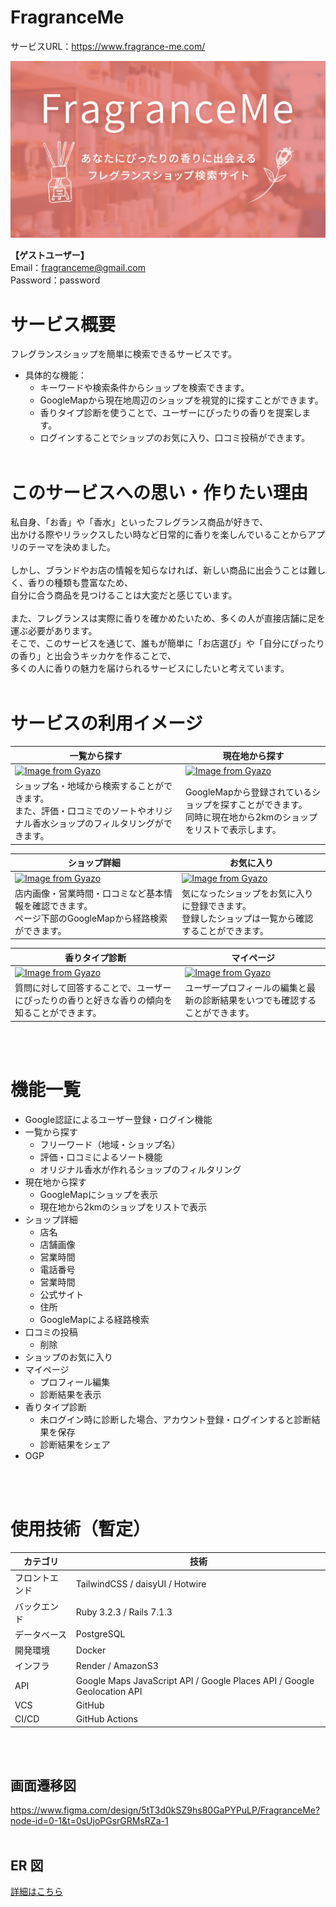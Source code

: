 # FragranceMe
サービスURL：https://www.fragrance-me.com/

![alt text](app/assets/images/ogp_03.jpg)
<br>

**【ゲストユーザー】** <br>
Email：fragranceme@gmail.com<br>
Password：password<br>

# サービス概要

フレグランスショップを簡単に検索できるサービスです。

- 具体的な機能：
  - キーワードや検索条件からショップを検索できます。
  - GoogleMapから現在地周辺のショップを視覚的に探すことができます。
  - 香りタイプ診断を使うことで、ユーザーにぴったりの香りを提案します。
  - ログインすることでショップのお気に入り、口コミ投稿ができます。
    <br><br>

# このサービスへの思い・作りたい理由

私自身、「お香」や「香水」といったフレグランス商品が好きで、<br>
出かける際やリラックスしたい時など日常的に香りを楽しんでいることからアプリのテーマを決めました。<br><br>
しかし、ブランドやお店の情報を知らなければ、新しい商品に出会うことは難しく、香りの種類も豊富なため、<br>
自分に合う商品を見つけることは大変だと感じています。<br><br>
また、フレグランスは実際に香りを確かめたいため、多くの人が直接店舗に足を運ぶ必要があります。<br>
そこで、このサービスを通じて、誰もが簡単に「お店選び」や「自分にぴったりの香り」と出会うキッカケを作ることで、<br>
多くの人に香りの魅力を届けられるサービスにしたいと考えています。
<br><br>

# サービスの利用イメージ


| <center>一覧から探す</center> | <center>現在地から探す</center> |
| ---- | ---- |
| [![Image from Gyazo](https://i.gyazo.com/8e1a8ecfbbb6be1e4d65a79ade18c99b.gif)](https://i.gyazo.com/8e1a8ecfbbb6be1e4d65a79ade18c99b.gif) | [![Image from Gyazo](https://i.gyazo.com/dca271720425a009fd308bd3e2f98f9e.gif)](https://i.gyazo.com/dca271720425a009fd308bd3e2f98f9e.gif) |
| ショップ名・地域から検索することができます。<br>また、評価・口コミでのソートやオリジナル香水ショップのフィルタリングができます。 | GoogleMapから登録されているショップを探すことができます。<br>同時に現在地から2kmのショップをリストで表示します。 |

| <center>ショップ詳細</center> | <center>お気に入り</center> |
| ---- | ---- |
| [![Image from Gyazo](https://i.gyazo.com/5b97055e5a334b693b22f0ed2cc3e0e6.gif)](https://i.gyazo.com/5b97055e5a334b693b22f0ed2cc3e0e6.gif) | [![Image from Gyazo](https://i.gyazo.com/c29fe20143e7c765db958fd8cf4483e7.gif)](https://i.gyazo.com/c29fe20143e7c765db958fd8cf4483e7.gif) |
| 店内画像・営業時間・口コミなど基本情報を確認できます。<br>ページ下部のGoogleMapから経路検索ができます。 | 気になったショップをお気に入りに登録できます。<br>登録したショップは一覧から確認することができます。 |


| <center>香りタイプ診断</center> | <center>マイページ</center> |
| ---- | ---- |
| [![Image from Gyazo](https://i.gyazo.com/0e96214ff0a3c0cd37f0be0bd2aade41.gif)](https://i.gyazo.com/0e96214ff0a3c0cd37f0be0bd2aade41.gif) | [![Image from Gyazo](https://i.gyazo.com/728bd01023492edc334b6d4598877852.gif)](https://i.gyazo.com/728bd01023492edc334b6d4598877852.gif) |
| 質問に対して回答することで、ユーザーにぴったりの香りと好きな香りの傾向を知ることができます。 | ユーザープロフィールの編集と最新の診断結果をいつでも確認することができます。 |

<br><br>

# 機能一覧

- Google認証によるユーザー登録・ログイン機能
- 一覧から探す
  - フリーワード（地域・ショップ名）
  - 評価・口コミによるソート機能
  - オリジナル香水が作れるショップのフィルタリング
- 現在地から探す
  - GoogleMapにショップを表示
  - 現在地から2kmのショップをリストで表示
- ショップ詳細
  - 店名
  - 店舗画像
  - 営業時間
  - 電話番号
  - 営業時間
  - 公式サイト
  - 住所
  - GoogleMapによる経路検索
- 口コミの投稿
  - 削除
- ショップのお気に入り
- マイページ
  - プロフィール編集
  - 診断結果を表示
- 香りタイプ診断
  - 未ログイン時に診断した場合、アカウント登録・ログインすると診断結果を保存
  - 診断結果をシェア
- OGP

<br><br>

# 使用技術（暫定）

| カテゴリ       | 技術                                                                                 |
| -------------- | ------------------------------------------------------------------------------------ |
| フロントエンド | TailwindCSS / daisyUI / Hotwire                                                      |
| バックエンド   | Ruby 3.2.3 / Rails 7.1.3                                                             |
| データベース   | PostgreSQL                                                                           |
| 開発環境       | Docker                                                                               |
| インフラ       | Render / AmazonS3                                                                    |
| API            | Google Maps JavaScript API / Google Places API / Google Geolocation API |
| VCS            | GitHub                                                                               |
| CI/CD          | GitHub Actions                                                                       |

<br><br>

## 画面遷移図

https://www.figma.com/design/5tT3d0kSZ9hs80GaPYPuLP/FragranceMe?node-id=0-1&t=0sUjoPGsrGRMsRZa-1
<br><br>

## ER 図

[詳細はこちら](https://dbdiagram.io/d/6712172c97a66db9a36ee694)
